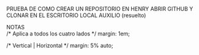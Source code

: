 PRUEBA DE COMO CREAR UN REPOSITORIO EN HENRY ABRIR GITHUB Y CLONAR EN EL ESCRITORIO LOCAL
AUXILIO (resuelto)

NOTAS  
/* Aplica a todos los cuatro lados */
margin: 1em;

/* Vertical | Horizontal */
margin: 5% auto;